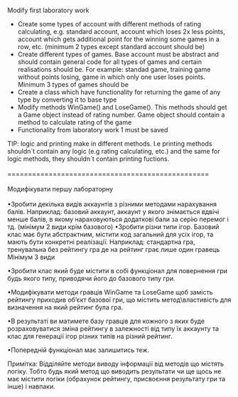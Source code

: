 Modify first laboratory work
<ul>
    <li>Create some types of account with different
methods of rating calculating, e.g. standard account, account 
which loses 2x less points, account which gets additional
point for the winning some games in a row, etc. 
(minimum 2 types except standard account should be)</li>
    <li>Create different types of games. Base account must be
abstract and should contain general code for all types of
games and certain realisations should be. For example: 
standad game, training game without points losing, game in 
which only one user loses points. Minimum 3 types of games
should be</li>
    <li>Create a class which have functionality for returning
the game of any type by converting it to base type</li>
    <li>Modify methods WinGame() and LoseGame(). This 
methods should get a Game object instead of rating number. 
Game object should contain a method to calculate rating of 
the game</li>
    <li>Functionality from laboratory work 1 must be saved</li>
</ul>
TIP: logic and printing make in different methods. I.e 
printing methods shouldn`t contain any logic (e.g rating 
calculating, etc.) and the same for logic methods, they 
shouldn`t contain printing fuctions.
<br><br>=================================================<br><br>
Модифікувати першу лабораторну <br><br>
•Зробити декілька видів аккаунтів з різними методами 
нарахування балів. Наприклад: базовий аккаунт, аккаунт у 
якого знімається вдвічі менше балів, в якому нараховуються 
додаткові бали за серію перемог і тд. (мінімум 2 види крім 
базового)
•Зробити різни типи ігор. Базовий клас має бути абстрактним, 
містити код загальний для усіх ігор, та мають бути конкретні 
реалізації. Наприклад:
стандартна гра,
тренувальна без рейтингу
гра де на рейтинг грає лише один гравець
Мінімум 3 види <br>

•Зробити клас який буде містити в собі функціонал 
для повернення гри будь якого типу, приводячи його до 
базового типу гри.

•Модифікувати методи гравців WinGame та LoseGame щоб 
замість рейтингу приходив об’єкт базової гри, що містить 
метод\властивість для визначення на який рейтинг була гра.

•В результаті ви матимете базу гравців для кожного з яких 
буде розраховуватися зміна рейтингу в залежності від типу 
їх аккаунту та клас для генерації ігор різних типів на різний 
рейтинг.

•Попередній функціонал має залишитись теж.

Примітка: Відділяйте методи виводу інформації від методів 
що містять логіку. Тобто будь який метод що виводить 
результати чи ще щось не має містити логіки (обрахунок 
рейтингу, присвоєння результату гри та інше) і навпаки.